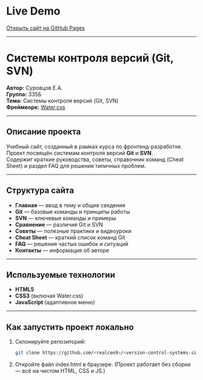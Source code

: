 # Live Demo
[Открыть сайт на GitHub Pages](https://realceo9.github.io/version-control-systems-site/)

---

# Системы контроля версий (Git, SVN)

**Автор:** Суровцов Е.А.  
**Группа:** 335Б  
**Тема:** Системы контроля версий (Git, SVN)  
**Фреймворк:** [Water.css](https://watercss.kognise.dev)  

---

## Описание проекта
Учебный сайт, созданный в рамках курса по фронтенд-разработке.  
Проект посвящён системам контроля версий **Git** и **SVN**.  
Содержит краткие руководства, советы, справочник команд (Cheat Sheet) и раздел FAQ для решения типичных проблем.

---

## Структура сайта
- **Главная** — ввод в тему и общие сведения  
- **Git** — базовые команды и принципы работы  
- **SVN** — ключевые команды и примеры  
- **Сравнение** — различия Git и SVN  
- **Советы** — полезные практики и видеоуроки  
- **Cheat Sheet** — краткий список команд Git  
- **FAQ** — решения частых ошибок и ситуаций  
- **Контакты** — информация об авторе  

---

## Используемые технологии
- **HTML5**  
- **CSS3** (включая Water.css)  
- **JavaScript** (адаптивное меню)  

---

## Как запустить проект локально
1. Склонируйте репозиторий:
   ```bash
   git clone https://github.com/<realceo9>/<version-control-systems-site>.git

2. Откройте файл index.html в браузере.
    (Проект работает без сборки — всё на чистом HTML, CSS и JS.)

 